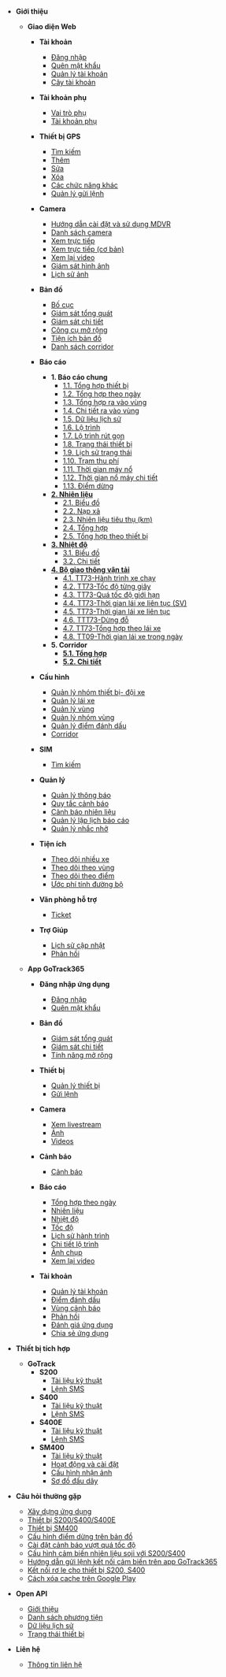 - **Giới thiệu**
  - **Giao diện Web**
    - **Tài khoản**
      - [Đăng nhập](vi/modules/web-interface/users/login/)
      - [Quên mật khẩu](vi/modules/web-interface/users/forget-password/)
      - [Quản lý tài khoản](vi/modules/web-interface/users/account-management/)
      - [Cây tài khoản](vi/modules/web-interface/users/account-tree/)
     
    - **Tài khoản phụ**
      - [Vai trò phụ](vi/modules/web-interface/auxiliary/role-alias/)
      - [Tài khoản phụ](vi/modules/web-interface/auxiliary/user-alias/)
    - **Thiết bị GPS**
      - [Tìm kiếm ](vi/modules/web-interface/devices/search-device/)
      - [Thêm ](vi/modules/web-interface/devices/add-device/)
      - [Sửa  ](vi/modules/web-interface/devices/edit-device/)
      - [Xóa  ](vi/modules/web-interface/devices/delete-device/)
      - [Các chức năng khác](vi/modules/web-interface/devices/equipment-management/)
      - [Quản lý gửi lệnh ](vi/modules/web-interface/devices/send-the-device-command/)

    - **Camera**  
      - [Hướng dẫn cài đặt và sử dụng MDVR](vi/modules/web-interface/camera/instructions-for-installing-configuring/)
      - [Danh sách camera ](vi/modules/web-interface/camera/list-camera/)
      - [Xem trực tiếp](vi/modules/web-interface/camera/livestream/)
      - [Xem trực tiếp (cơ bản)](vi/modules/web-interface/camera/livestream-basic/)
      - [Xem lại video](vi/modules/web-interface/camera/playback/)
      - [Giám sát hình ảnh](vi/modules/web-interface/camera/live-photo/)
      - [Lịch sử ảnh](vi/modules/web-interface/camera/history-image/)
    - **Bản đồ**
      - [Bố cục ](vi/modules/web-interface/tracking/Interface-main/)
      - [Giám sát tổng quát   ](vi/modules/web-interface/tracking/general-device-monitoring/)
      - [Giám sát chi tiết](vi/modules/web-interface/tracking/detailed-monitoring/)
      - [Công cụ mở rộng](vi/modules/web-interface/tracking/map-tools/)
      - [Tiện ích bản đồ](vi/modules/web-interface/tracking/map-widget/)
      - [Danh sách corridor](vi/modules/web-interface/tracking/map-corridor/)
    - **Báo cáo**
      - **1. Báo cáo chung**
          - [1.1. Tổng hợp thiết bị](vi/modules/web-interface/reports/general-report/summary-devices/)
          - [1.2. Tổng hợp theo ngày](vi/modules/web-interface/reports/general-report/summary-by-days/)
          - [1.3. Tổng hợp ra vào vùng](vi/modules/web-interface/reports/general-report/geofence-summary/)
          - [1.4. Chi tiết ra vào vùng](vi/modules/web-interface/reports/general-report/geofence-detail/)
          - [1.5. Dữ liệu lịch sử](vi/modules/web-interface/reports/general-report/history/)
          - [1.6. Lộ trình](vi/modules/web-interface/reports/general-report/route/)
          - [1.7. Lộ trình rút gọn](vi/modules/web-interface/reports/general-report/route-simple/)
          - [1.8. Trạng thái thiết bị](vi/modules/web-interface/reports/general-report/status-device/)
          - [1.9. Lịch sử trạng thái](vi/modules/web-interface/reports/general-report/status-history/)
          - [1.10. Trạm thu phí](vi/modules/web-interface/reports/general-report/toll-station/)
          - [1.11. Thời gian máy nổ](vi/modules/web-interface/reports/general-report/engine/)
          - [1.12. Thời gian nổ máy chi tiết](vi/modules/web-interface/reports/general-report/engine-detail/)
          - [1.13. Điểm dừng](vi/modules/web-interface/reports/general-report/stop-point/)
      - [**2. Nhiên liệu**](vi/modules/web-interface/reports/fuel/)
          - [2.1. Biểu đồ](vi/modules/web-interface/reports/fuel/chart/)
          - [2.2. Nạp xả](vi/modules/web-interface/reports/fuel/changes/)
          - [2.3. Nhiên liệu tiêu thụ (km)](vi/modules/web-interface/reports/fuel/fuel-estimate/)
          - [2.4. Tổng hợp](vi/modules/web-interface/reports/fuel/fuel-summary/)
          - [2.5. Tổng hợp theo thiết bị](vi/modules/web-interface/reports/fuel/fuel-summary-by-days/)
      - [**3. Nhiệt độ**](vi/modules/web-interface/reports/temperature/)
          - [3.1. Biểu đồ](vi/modules/web-interface/reports/temperature/chart/)
          - [3.2. Chi tiết](vi/modules/web-interface/reports/temperature/detail/)
      - [**4. Bộ giao thông vận tải**](vi/modules/web-interface/reports/the-transportation/)
          - [4.1. TT73-Hành trình xe chạy](vi/modules/web-interface/reports/the-transportation/gov-journey/)
          - [4.2. TT73-Tốc độ từng giây](vi/modules/web-interface/reports/the-transportation/gov-speed/)
          - [4.3. TT73-Quá tốc độ giới hạn](vi/modules/web-interface/reports/the-transportation/gov-over-speed/)
          - [4.4. TT73-Thời gian lái xe liên tục (SV)](vi/modules/web-interface/reports/the-transportation/gov-driving/)
          - [4.5. TT73-Thời gian lái xe liên tục](vi/modules/web-interface/reports/the-transportation/gov-driving-device/)
          - [4.6. TTT73-Dừng đỗ](vi/modules/web-interface/reports/the-transportation/gov-stop/)
          - [4.7. TT73-Tổng hợp theo lái xe](vi/modules/web-interface/reports/the-transportation/gov-summary-by-driver/)
          - [4.8. TT09-Thời gian lái xe trong ngày](vi/modules/web-interface/reports/the-transportation/gov-driving-on-day/)
      - **5. Corridor**
        - [**5.1. Tổng hợp**](vi/modules/web-interface/reports/corridor/summary/)
        - [**5.2. Chi tiết**](vi/modules/web-interface/reports/corridor/detail/)
    - **Cấu hình**
      - [Quản lý nhóm thiết bị- đội xe ](vi/modules/web-interface/configuration/device-group/)
      - [Quản lý lái xe](vi/modules/web-interface/configuration/driver/)
      - [Quản lý vùng](vi/modules/web-interface/configuration/manage-region/)
      - [Quản lý nhóm vùng](vi/modules/web-interface/configuration/group-geofence/)
      - [Quản lý điểm đánh dấu](vi/modules/web-interface/configuration/manage-poi/) 
      - [Corridor](vi/modules/web-interface/configuration/corridor/)
    - **SIM**
      - [Tìm kiếm](vi/modules/web-interface/sim/)
    
    - **Quản lý**
      - [Quản lý thông báo](vi/modules/web-interface/notification/)
      - [Quy tắc cảnh báo](vi/modules/web-interface/notification/warning/)
      - [Cảnh báo nhiên liệu](vi/modules/web-interface/notification/fuel-alert/)
      - [Quản lý lập lịch báo cáo](vi/modules/web-interface/notification/schedule-report/)
      - [Quản lý nhắc nhở](vi/modules/web-interface/notification/remind/)
     
    - **Tiện ích**
      - [Theo dõi nhiều xe](vi/modules/web-interface/utilities/trackings/) 
      - [Theo dõi theo vùng](vi/modules/web-interface/utilities/multi-tracking-by-geofence/) 
      - [Theo dõi theo điểm](vi/modules/web-interface/utilities/multi-tracking-by-landmarks/)
      - [Ước phí tính đường bộ](vi/modules/web-interface/utilities/estimated-road-charges/)
     
    - **Văn phòng hỗ trợ**
      - [Ticket](vi/modules/web-interface/back-office/ticket/)

    - **Trợ Giúp**
      - [Lịch sử cập nhật](vi/modules/web-interface/version-history/)
      - [Phản hồi](vi/modules/web-interface/back-office/feedback/)
  
  - **App GoTrack365**
    - **Đăng nhập ứng dụng**
      - [Đăng nhập](vi/modules/app-gotrack365/login/)
      - [Quên mật khẩu](vi/modules/app-gotrack365/forget-password/)
    - **Bản đồ**
      - [Giám sát tổng quát ](vi/modules/app-gotrack365/general-device-monitoring/)
      - [Giám sát chi tiết](vi/modules/app-gotrack365/detailed-monitoring/)
      - [Tính năng mở rộng ](vi/modules/app-gotrack365/send-command/)
    - **Thiết bị**
      - [Quản lý thiết bị](vi/modules/app-gotrack365/device/)
      - [Gửi lệnh](vi/modules/app-gotrack365/send-command-pro-new/)
      
    - **Camera**  
      - [Xem livestream](vi/modules/app-gotrack365/camera/livestream/)
      - [Ảnh ](vi/modules/app-gotrack365/camera/photo/)
      - [Videos ](vi/modules/app-gotrack365/camera/videos/)
    - **Cảnh báo**
      - [Cảnh báo](vi/modules/app-gotrack365/notification/warning/)
     
    - **Báo cáo**
      - [Tổng hợp theo ngày](vi/modules/app-gotrack365/reports/summary-by-day/)
      - [Nhiên liệu](vi/modules/app-gotrack365/reports/fuel/)
      - [Nhiệt độ](vi/modules/app-gotrack365/reports/temperature/)
      - [Tốc độ](vi/modules/app-gotrack365/reports/speed/)
      - [Lịch sử hành trình](vi/modules/app-gotrack365/reports/route-history/)
      - [Chi tiết  lộ  trình](vi/modules/app-gotrack365/reports/route-detail/)
      - [Ảnh chụp ](vi/modules/app-gotrack365/reports/photo/)
      - [Xem lại video](vi/modules/app-gotrack365/reports/playback-video/)
    
    
    - **Tài khoản**
      - [Quản lý tài khoản](vi/modules/app-gotrack365/account-management/)
      - [Điểm đánh dấu](vi/modules/app-gotrack365/poi/)
      - [Vùng cảnh báo](vi/modules/app-gotrack365/warning-area/) 
      - [Phản hồi](vi/modules/app-gotrack365/different/feedback/)
      - [Đánh giá ứng dụng](vi/modules/app-gotrack365/different/app-review/)
      - [Chia sẻ ứng dụng](vi/modules/app-gotrack365/different/app-share/)

- **Thiết bị tích hợp**
  - **GoTrack**
    - **S200**
      - [Tài liệu kỹ thuật](vi/modules/integrated-devices/smc/s200/technical-document/)
      - [Lệnh SMS](vi/modules/integrated-devices/smc/s200/sms-command/)
    - **S400**
      - [Tài liệu kỹ thuật](vi/modules/integrated-devices/smc/s400/technical-document/)
      - [Lệnh SMS](vi/modules/integrated-devices/smc/s400/sms-command/)
    - **S400E**
      - [Tài liệu kỹ thuật](vi/modules/integrated-devices/smc/s400e/technical-document/)
      - [Lệnh SMS](vi/modules/integrated-devices/smc/s400e/sms-command/) 
    - **SM400**
      - [Tài liệu kỹ thuật](vi/modules/integrated-devices/smc/sm400/technical-document/)
      - [Hoạt động và cài đặt](vi/modules/integrated-devices/smc/sm400/operation-settings/)
      - [Cấu hình nhận ảnh](vi/modules/integrated-devices/smc/sm400/configuration-connection/)
      - [Sơ đồ đấu dây ](vi/modules/integrated-devices/smc/sm400/wriring-diagram/) 

- **Câu hỏi thường gặp**
  - [Xây dựng ứng dụng](vi/modules/web-interface/faq/build-app/)
  - [Thiết bị S200/S400/S400E](vi/modules/web-interface/faq/device-s200-s400-s400e/)
  - [Thiết bị SM400](vi/modules/web-interface/faq/sm400/)
  - [Cấu hình điểm dừng trên bản đồ](vi/modules/web-interface/faq/configure-stops/)
  - [Cài đặt cảnh báo vượt quá tốc độ](vi/modules/web-interface/faq/setting-over-speed/)
  - [Cấu hình cảm biến nhiên liệu soji với S200/S400](vi/modules/web-interface/faq/connect-sensor-s400/)
  - [Hướng dẫn gửi lệnh kết nối cảm biến trên app GoTrack365](vi/modules/app-gotrack365/send-command-sensor-pro-new/)
  - [Kết nối rơ le cho thiết bị S200, S400](vi/modules/web-interface/faq/ro-le/)
  - [Cách xóa cache trên Google Play](vi/modules/web-interface/faq/clear-cache-on-google-play/)
- **Open API**  
  - [Giới thiệu](vi/modules/api/get-started/) 
  - [Danh sách phương tiện](vi/modules/api/get-vehicles/)
  - [Dữ liệu lịch sử](vi/modules/api/get-history/)
  - [Trạng thái thiết bị](vi/modules/api/get-status-vehicles/)
- **Liên hệ**  
  - [Thông tin liên hệ](vi/modules/web-interface/contact/) 

